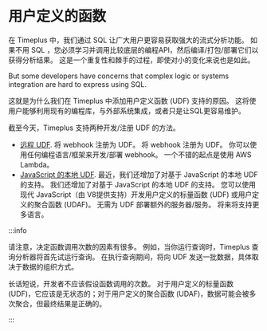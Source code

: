 # 用户定义的函数

在 Timeplus 中，我们通过 SQL 让广大用户更容易获取强大的流式分析功能。 如果不用 SQL ，您必须学习并调用比较底层的编程API，然后编译/打包/部署它们以获得分析结果。 这是一个重复性和棘手的过程，即使对小的变化来说也是如此。

But some developers have concerns that complex logic or systems integration are hard to express using SQL.

这就是为什么我们在 Timeplus 中添加用户定义函数 (UDF) 支持的原因。 这将使用户能够利用现有的编程库，与外部系统集成，或者只是让SQL更容易维护。

截至今天，Timeplus 支持两种开发/注册 UDF 的方法。

* [远程 UDF](remote-udf). 将 webhook 注册为 UDF。 将 webhook 注册为 UDF。 你可以使用任何编程语言/框架来开发/部署 webhook。 一个不错的起点是使用 AWS Lambda。
* [JavaScript 的本地 UDF](js-udf). 最近，我们还增加了对基于 JavaScript 的本地 UDF 的支持。 我们还增加了对基于 JavaScript 的本地 UDF 的支持。 您可以使用现代 JavaScript（由 V8提供支持）开发用户定义的标量函数 (UDF) 或用户定义的聚合函数 (UDAF)。 无需为 UDF 部署额外的服务器/服务。 将来将支持更多语言。



:::info

请注意，决定函数调用次数的因素有很多。 例如，当你运行查询时，Timeplus 查询分析器将首先试运行查询。 在执行查询期间，将向 UDF 发送一批数据，具体取决于数据的组织方式。

长话短说，开发者不应该假设函数调用的次数。 对于用户定义的标量函数 (UDF)，它应该是无状态的；对于用户定义的聚合函数 (UDAF)，数据可能会被多次聚合，但最终结果是正确的。

:::
